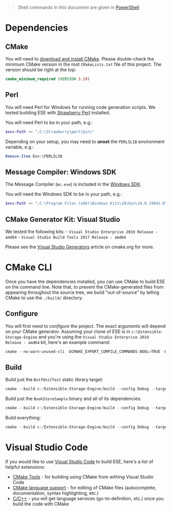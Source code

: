 > Shell commands in this document are given in [PowerShell](https://github.com/PowerShell/PowerShell)

# Dependencies

## CMake
You will need to  [download and install CMake](https://cmake.org/download/). Please double-check the minimum CMake version in the root `CMakeLists.txt` file of this project. The version should be right at the top:

```cmake
cmake_minimum_required (VERSION 3.19)
```

## Perl
You will need Perl for Windows for running code generation scripts. We tested building ESE with [Strawberry Perl](https://strawberryperl.com/) installed.

You will need Perl to be in your path, e.g.:

```powershell
$env:Path += ";C:\Strawberry\perl\bin\"
```

Depending on your setup, you may need to **unset** the `PERL5LIB` environment variable, e.g.:

```powershell
Remove-Item Env:\PERL5LIB
```

## Message Compiler: Windows SDK
The Message Compiler (`mc.exe`) is included in the [Windows SDK](https://developer.microsoft.com/en-us/windows/downloads/windows-10-sdk/).

You will need the Windows SDK to be in your path, e.g.:

```powershell
$env:Path += ";C:\Program Files (x86)\Windows Kits\10\bin\10.0.19041.0\x64"
```

## CMake Generator Kit: Visual Studio
We tested the following kits:
    - `Visual Studio Enterprise 2019 Release - amd64`
    - `Visual Studio Build Tools 2017 Release - amd64`

Please see the [Visual Studio Generators](https://cmake.org/cmake/help/latest/manual/cmake-generators.7.html#visual-studio-generators) article on cmake.org for more.

# CMake CLI
Once you have the dependencies installed, you can use CMake to build ESE on the command line. Note that, to prevent the CMake-generated files from appearing throughout the source tree, we build "out-of-source" by telling CMake to use the `./build/` directory.

## Configure

You will first need to *configure* the project. The exact arguments will depend on your CMake generator. Assuming your clone of ESE is in `c:\Extensible-Storage-Engine` and you're using the `Visual Studio Enterprise 2019 Release - amd64` kit, here's an example command:

```powershell
cmake --no-warn-unused-cli -DCMAKE_EXPORT_COMPILE_COMMANDS:BOOL=TRUE -Hc:/Extensible-Storage-Engine -Bc:/Extensible-Storage-Engine/build -G "Visual Studio 16 2019" -T host=x64 -A x64
```

## Build
Build just the `BstfUnitTest` static library target:

```powershell
cmake --build c:/Extensible-Storage-Engine/build --config Debug --target BstfUnitTest -- /maxcpucount:10
```

Build just the `BookStoreSample` binary and all of its dependencies:
```powershell
cmake --build c:/Extensible-Storage-Engine/build --config Debug --target BookStoreSample -- /maxcpucount:10
```

Build everything:
```powershell
cmake --build c:/Extensible-Storage-Engine/build --config Debug --target ALL_BUILD -- /maxcpucount:10
```

# Visual Studio Code

If you would like to use [Visual Studio Code](https://code.visualstudio.com/) to build ESE, here's a list of helpful extensions:
- [CMake Tools](https://marketplace.visualstudio.com/items?itemName=ms-vscode.cmake-tools) - for building using CMake from withing Visual Studio Code
- [CMake language support](https://marketplace.visualstudio.com/items?itemName=twxs.cmake) - for editing of CMake files (autocomplete, documentation, syntax highlighting, etc.)
- [C/C++](https://marketplace.visualstudio.com/items?itemName=ms-vscode.cpptools) - you will get language services (go-to-definition, etc.) once you build the code with CMake